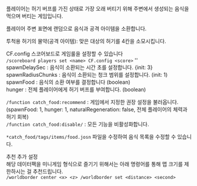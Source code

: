 플레이어는 허기 버프를 가진 상태로 가장 오래 버티기 위해 주변에서 생성되는 음식을 먹으며 버티는 게임입니다.

플레이어 주변 표면에 랜덤으로 음식과 공격 아이템을 소환합니다.

투척용 허기의 물약(공격 아이템): 맞은 대상의 허기를 4칸을 소모시킵니다.

CF.config 스코어보드로 게임룰을 설정할 수 있습니다  
`/scoreboard players set <name> CF.config <score>`
'<name>'  
    spawnDelaySec       : 음식이 소환되는 시간 초를 설정합니다. {init: 3}  
    spawnRadiusChunks   : 음식이 소환되는 청크 범위를 설정합니다. (init: 1)  
    spawnFood           : 음식의 소환 여부를 결정합니다 (boolean)  
    hunger              : 전체 플레이어에게 허기 버프를 부여합니다. (boolean)  

`/function catch_food:recommend`  : 게임에서 지정한 권장 설정을 불러옵니다.  
(spawnFood: 1, hunger: 1, naturalRegeneration: false, 전체 플레이어의 체력과 허기 회복)  
`/function catch_food:disable/`    : 모든 기능을 비활성화합니다.

`*catch_food/tags/items/food.josn` 파일을 수정하여 음식 목록을 수정할 수 있습니다.

추천 추가 설정  
    해당 데이터팩을 미니게임 형식으로 즐기기 위해서는 아래 명령어를 통해 맵 크기를 제한하시는 걸 추천드립니다.  
`/worldborder center <x> <z>
/worldborder set <distance> <second>`
